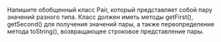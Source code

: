 Напишите обобщенный класс Pair, который представляет собой пару значений разного типа. 
Класс должен иметь методы getFirst(), getSecond() для получения значений пары, 
а также переопределение метода toString(), возвращающее строковое представление пары.